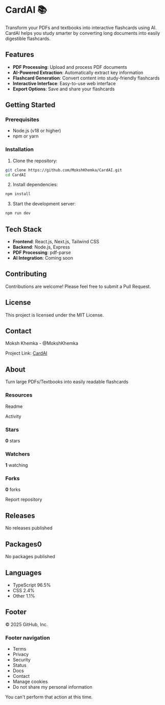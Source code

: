 # CardAI 📚

Transform your PDFs and textbooks into interactive flashcards using AI. CardAI helps you study smarter by converting long documents into easily digestible flashcards.

## Features

* **PDF Processing**: Upload and process PDF documents
* **AI-Powered Extraction**: Automatically extract key information
* **Flashcard Generation**: Convert content into study-friendly flashcards
* **Interactive Interface**: Easy-to-use web interface
* **Export Options**: Save and share your flashcards

## Getting Started

### Prerequisites

* Node.js (v18 or higher)
* npm or yarn

### Installation

1. Clone the repository:

```bash
git clone https://github.com/MokshKhemka/CardAI.git
cd CardAI
```

2. Install dependencies:

```bash
npm install
```

3. Start the development server:

```bash
npm run dev
```

## Tech Stack

* **Frontend**: React.js, Next.js, Tailwind CSS
* **Backend**: Node.js, Express
* **PDF Processing**: pdf-parse
* **AI Integration**: Coming soon

## Contributing

Contributions are welcome! Please feel free to submit a Pull Request.

## License

This project is licensed under the MIT License.

## Contact

Moksh Khemka - @MokshKhemka

Project Link: [CardAI](https://github.com/MokshKhemka/CardAI)

## About

Turn large PDFs/Textbooks into easily readable flashcards

### Resources

Readme

Activity

### Stars

**0** stars

### Watchers

**1** watching

### Forks

**0** forks

Report repository

## Releases

No releases published

## Packages0

No packages published

## Languages

* TypeScript 96.5%
* CSS 2.4%
* Other 1.1%

## Footer

© 2025 GitHub, Inc.

### Footer navigation

* Terms
* Privacy
* Security
* Status
* Docs
* Contact
* Manage cookies
* Do not share my personal information

You can't perform that action at this time. 